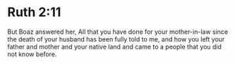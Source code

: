 # Ruth 2:11

But Boaz answered her, All that you have done for your mother-in-law since the death of your husband has been fully told to me, and how you left your father and mother and your native land and came to a people that you did not know before.
